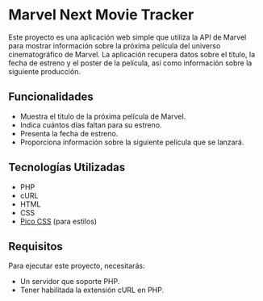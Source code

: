 # Marvel Next Movie Tracker

Este proyecto es una aplicación web simple que utiliza la API de Marvel para mostrar información sobre la próxima película del universo cinematográfico de Marvel. La aplicación recupera datos sobre el título, la fecha de estreno y el poster de la película, así como información sobre la siguiente producción.

## Funcionalidades

- Muestra el título de la próxima película de Marvel.
- Indica cuántos días faltan para su estreno.
- Presenta la fecha de estreno.
- Proporciona información sobre la siguiente película que se lanzará.

## Tecnologías Utilizadas

- PHP
- cURL
- HTML
- CSS
- [Pico CSS](https://picocss.com/) (para estilos)

## Requisitos

Para ejecutar este proyecto, necesitarás:

- Un servidor que soporte PHP.
- Tener habilitada la extensión cURL en PHP.

